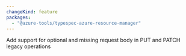 ```yaml
---
changeKind: feature
packages:
  - "@azure-tools/typespec-azure-resource-manager"
---
```


Add support for optional and missing request body in PUT and PATCH legacy operations